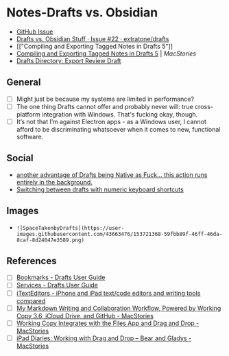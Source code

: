 # Notes-Drafts vs. Obsidian
- [GitHub Issue](https://github.com/extratone/bilge/issues/301)
- [Drafts vs. Obsidian Stuff · Issue #22 · extratone/drafts](https://github.com/extratone/drafts/issues/22)
- [["Compiling and Exporting Tagged Notes in Drafts 5"]]
- [Compiling and Exporting Tagged Notes in Drafts 5](https://club.macstories.net/posts/compiling-and-exporting-tagged-notes-in-drafts-5) | *MacStories*
- [Drafts Directory: Export Review Draft](https://actions.getdrafts.com/a/1L7)

## General
- [ ] Might just be because my systems are limited in performance?
- [ ] The one thing Drafts cannot offer and probably never will: true cross-platform integration with Windows. That's fucking okay, though.
- [ ] It’s not that I’m against Electron apps - as a Windows user, I cannot afford to be discriminating whatsoever when it comes to new, functional software.

## Social
- [another advantage of Drafts being Native as Fuck… this action runs entirely in the background.](https://twitter.com/NeoYokel/status/1490748762779791360)
- [Switching between drafts with numeric keyboard shortcuts](https://twitter.com/NeoYokel/status/1492567120336535552)

## Images
- `![SpaceTakenbyDrafts](https://user-images.githubusercontent.com/43663476/153721368-59fbb89f-46ff-46da-8caf-8d24047e3589.png)`

## References
- [ ] [Bookmarks - Drafts User Guide](https://docs.getdrafts.com/docs/settings/bookmarks)
- [ ] [Services - Drafts User Guide](https://docs.getdrafts.com/docs/actions/steps/services)
- [ ] [iTextEditors - iPhone and iPad text/code editors and writing tools compared](https://brettterpstra.com/ios-text-editors/#obsidian)
- [ ] [My Markdown Writing and Collaboration Workflow, Powered by Working Copy 3.6, iCloud Drive, and GitHub - MacStories](https://www.macstories.net/ios/my-markdown-writing-and-collaboration-workflow-powered-by-working-copy-3-6-icloud-drive-and-github/)
- [ ] [Working Copy Integrates with the Files App and Drag and Drop - MacStories](https://www.macstories.net/reviews/working-copy-integrates-with-the-files-app-and-drag-and-drop/)
- [ ] [iPad Diaries: Working with Drag and Drop – Bear and Gladys - MacStories](https://www.macstories.net/ios/ipad-diaries-working-with-drag-and-drop-bear-and-gladys/)